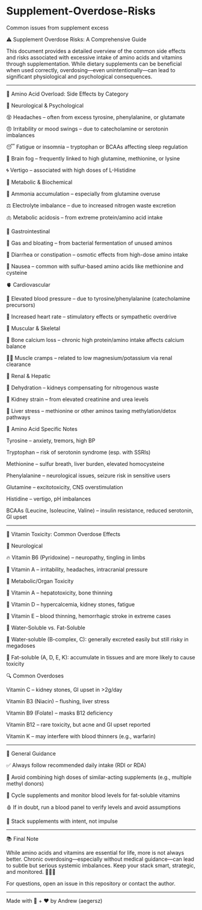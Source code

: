 # Supplement-Overdose-Risks
Common issues from supplement excess

⚠️ Supplement Overdose Risks: A Comprehensive Guide

This document provides a detailed overview of the common side effects and risks associated with excessive intake of amino acids and vitamins through supplementation. While dietary supplements can be beneficial when used correctly, overdosing—even unintentionally—can lead to significant physiological and psychological consequences.


---

🧬 Amino Acid Overload: Side Effects by Category

🧠 Neurological & Psychological

😵 Headaches – often from excess tyrosine, phenylalanine, or glutamate

😠 Irritability or mood swings – due to catecholamine or serotonin imbalances

😴 Fatigue or insomnia – tryptophan or BCAAs affecting sleep regulation

🤯 Brain fog – frequently linked to high glutamine, methionine, or lysine

🌀 Vertigo – associated with high doses of L-Histidine


🧪 Metabolic & Biochemical

🧪 Ammonia accumulation – especially from glutamine overuse

⚖️ Electrolyte imbalance – due to increased nitrogen waste excretion

🫁 Metabolic acidosis – from extreme protein/amino acid intake


🧻 Gastrointestinal

💨 Gas and bloating – from bacterial fermentation of unused aminos

💩 Diarrhea or constipation – osmotic effects from high-dose amino intake

🤢 Nausea – common with sulfur-based amino acids like methionine and cysteine


🫀 Cardiovascular

💓 Elevated blood pressure – due to tyrosine/phenylalanine (catecholamine precursors)

🔺 Increased heart rate – stimulatory effects or sympathetic overdrive


💪 Muscular & Skeletal

🦴 Bone calcium loss – chronic high protein/amino intake affects calcium balance

🧍‍♂️ Muscle cramps – related to low magnesium/potassium via renal clearance


🧫 Renal & Hepatic

🚰 Dehydration – kidneys compensating for nitrogenous waste

🧠 Kidney strain – from elevated creatinine and urea levels

🧽 Liver stress – methionine or other aminos taxing methylation/detox pathways


🔬 Amino Acid Specific Notes

Tyrosine – anxiety, tremors, high BP

Tryptophan – risk of serotonin syndrome (esp. with SSRIs)

Methionine – sulfur breath, liver burden, elevated homocysteine

Phenylalanine – neurological issues, seizure risk in sensitive users

Glutamine – excitotoxicity, CNS overstimulation

Histidine – vertigo, pH imbalances

BCAAs (Leucine, Isoleucine, Valine) – insulin resistance, reduced serotonin, GI upset



---

🌈 Vitamin Toxicity: Common Overdose Effects

🧠 Neurological

🔥 Vitamin B6 (Pyridoxine) – neuropathy, tingling in limbs

🧠 Vitamin A – irritability, headaches, intracranial pressure


🧪 Metabolic/Organ Toxicity

🧽 Vitamin A – hepatotoxicity, bone thinning

💊 Vitamin D – hypercalcemia, kidney stones, fatigue

🔋 Vitamin E – blood thinning, hemorrhagic stroke in extreme cases


💊 Water-Soluble vs. Fat-Soluble

🚿 Water-soluble (B-complex, C): generally excreted easily but still risky in megadoses

🧴 Fat-soluble (A, D, E, K): accumulate in tissues and are more likely to cause toxicity


🔍 Common Overdoses

Vitamin C – kidney stones, GI upset in >2g/day

Vitamin B3 (Niacin) – flushing, liver stress

Vitamin B9 (Folate) – masks B12 deficiency

Vitamin B12 – rare toxicity, but acne and GI upset reported

Vitamin K – may interfere with blood thinners (e.g., warfarin)



---

🧠 General Guidance

✅ Always follow recommended daily intake (RDI or RDA)

🧪 Avoid combining high doses of similar-acting supplements (e.g., multiple methyl donors)

🔁 Cycle supplements and monitor blood levels for fat-soluble vitamins

🩸 If in doubt, run a blood panel to verify levels and avoid assumptions

🧬 Stack supplements with intent, not impulse



---

📚 Final Note

While amino acids and vitamins are essential for life, more is not always better. Chronic overdosing—especially without medical guidance—can lead to subtle but serious systemic imbalances. Keep your stack smart, strategic, and monitored. 💊🧠💥

For questions, open an issue in this repository or contact the author.


---

Made with 🧠 + ❤️ by Andrew (aegersz)

